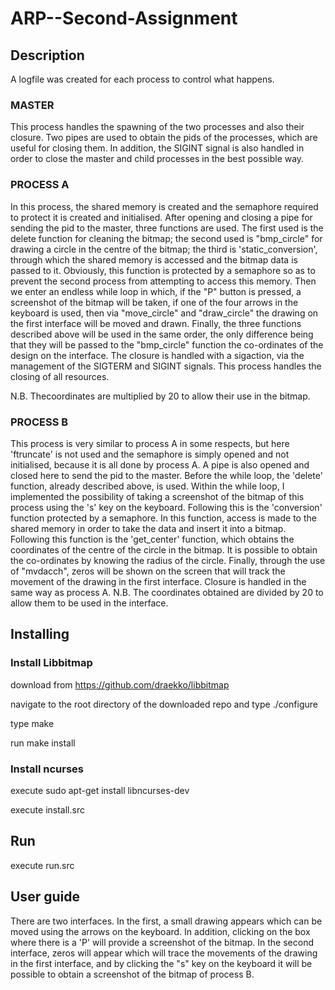 # ARP--Second-Assignment

## Description

A logfile was created for each process to control what happens.

### MASTER
This process handles the spawning of the two processes and also their closure. Two pipes are used to obtain the pids of the processes, which are useful for closing them. In addition, the SIGINT signal is also handled in order to close the master and child processes in the best possible way.

### PROCESS A
In this process, the shared memory is created and the semaphore required to protect it is created and initialised. After opening and closing a pipe for sending the pid to the master, three functions are used. 
The first used is the delete function for cleaning the bitmap; 
the second used is "bmp_circle" for drawing a circle in the centre of the bitmap;
the third is 'static_conversion', through which the shared memory is accessed and the bitmap data is passed to it. Obviously, this function is protected by a semaphore so as to prevent the second process from attempting to access this memory.
Then we enter an endless while loop in which, if the "P" button is pressed, a screenshot of the bitmap will be taken, if one of the four arrows in the keyboard is used, then via "move_circle" and "draw_circle" the drawing on the first interface will be moved and drawn. Finally, the three functions described above will be used in the same order, the only difference being that they will be passed to the "bmp_circle" function the co-ordinates of the design on the interface.
The closure is handled with a sigaction, via the management of the SIGTERM and SIGINT signals.
This process handles the closing of all resources.

N.B. Thecoordinates are multiplied by 20 to allow their use in the bitmap.

### PROCESS B
This process is very similar to process A in some respects, but here 'ftruncate' is not used and the semaphore is simply opened and not initialised, because it is all done by process A.
A pipe is also opened and closed here to send the pid to the master.
Before the while loop, the 'delete' function, already described above, is used. 
Within the while loop, I implemented the possibility of taking a screenshot of the bitmap of this process using the 's' key on the keyboard.
Following this is the 'conversion' function protected by a semaphore.
In this function, access is made to the shared memory in order to take the data and insert it into a bitmap.
Following this function is the 'get_center' function, which obtains the coordinates of the centre of the circle in the bitmap. It is possible to obtain the co-ordinates by knowing the radius of the circle. Finally, through the use of "mvdacch", zeros will be shown on the screen that will track the movement of the drawing in the first interface.
Closure is handled in the same way as process A.
N.B. The coordinates obtained are divided by 20 to allow them to be used in the interface. 

## Installing
### Install Libbitmap

download from https://github.com/draekko/libbitmap

navigate to the root directory of the downloaded repo and type ./configure

type make

run make install

### Install ncurses

execute sudo apt-get install libncurses-dev

execute install.src

## Run

execute run.src

## User guide

There are two interfaces. In the first, a small drawing appears which can be moved using the arrows on the keyboard. In addition, clicking on the box where there is a 'P' will provide a screenshot of the bitmap.
In the second interface, zeros will appear which will trace the movements of the drawing in the first interface, and by clicking the "s" key on the keyboard it will be possible to obtain a screenshot of the bitmap of process B.
